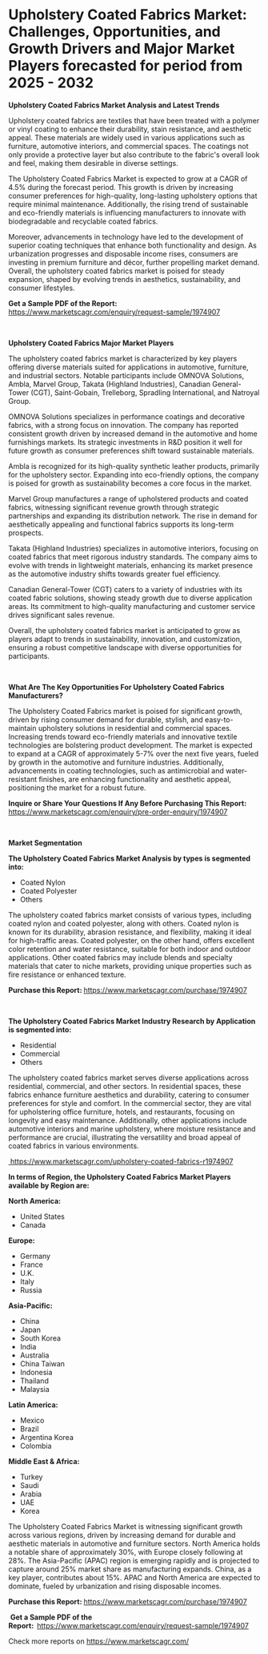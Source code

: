 <p><h1>Upholstery Coated Fabrics Market: Challenges, Opportunities, and Growth Drivers and Major Market Players forecasted for period from 2025 - 2032</h1></p><p><strong>Upholstery Coated Fabrics Market Analysis and Latest Trends</strong></p>
<p><p>Upholstery coated fabrics are textiles that have been treated with a polymer or vinyl coating to enhance their durability, stain resistance, and aesthetic appeal. These materials are widely used in various applications such as furniture, automotive interiors, and commercial spaces. The coatings not only provide a protective layer but also contribute to the fabric's overall look and feel, making them desirable in diverse settings.</p><p>The Upholstery Coated Fabrics Market is expected to grow at a CAGR of 4.5% during the forecast period. This growth is driven by increasing consumer preferences for high-quality, long-lasting upholstery options that require minimal maintenance. Additionally, the rising trend of sustainable and eco-friendly materials is influencing manufacturers to innovate with biodegradable and recyclable coated fabrics.</p><p>Moreover, advancements in technology have led to the development of superior coating techniques that enhance both functionality and design. As urbanization progresses and disposable income rises, consumers are investing in premium furniture and décor, further propelling market demand. Overall, the upholstery coated fabrics market is poised for steady expansion, shaped by evolving trends in aesthetics, sustainability, and consumer lifestyles.</p></p>
<p><strong>Get a Sample PDF of the Report:&nbsp;</strong> <a href="https://www.marketscagr.com/enquiry/request-sample/1974907?utm_campaign=3172&utm_medium=2&utm_source=Github&utm_content=ia&utm_term=03042025&utm_id=upholstery-coated-fabrics">https://www.marketscagr.com/enquiry/request-sample/1974907</a></p>
<p>&nbsp;</p>
<p><strong>Upholstery Coated Fabrics Major Market Players</strong></p>
<p><p>The upholstery coated fabrics market is characterized by key players offering diverse materials suited for applications in automotive, furniture, and industrial sectors. Notable participants include OMNOVA Solutions, Ambla, Marvel Group, Takata (Highland Industries), Canadian General-Tower (CGT), Saint-Gobain, Trelleborg, Spradling International, and Natroyal Group.</p><p>OMNOVA Solutions specializes in performance coatings and decorative fabrics, with a strong focus on innovation. The company has reported consistent growth driven by increased demand in the automotive and home furnishings markets. Its strategic investments in R&D position it well for future growth as consumer preferences shift toward sustainable materials.</p><p>Ambla is recognized for its high-quality synthetic leather products, primarily for the upholstery sector. Expanding into eco-friendly options, the company is poised for growth as sustainability becomes a core focus in the market.</p><p>Marvel Group manufactures a range of upholstered products and coated fabrics, witnessing significant revenue growth through strategic partnerships and expanding its distribution network. The rise in demand for aesthetically appealing and functional fabrics supports its long-term prospects.</p><p>Takata (Highland Industries) specializes in automotive interiors, focusing on coated fabrics that meet rigorous industry standards. The company aims to evolve with trends in lightweight materials, enhancing its market presence as the automotive industry shifts towards greater fuel efficiency.</p><p>Canadian General-Tower (CGT) caters to a variety of industries with its coated fabric solutions, showing steady growth due to diverse application areas. Its commitment to high-quality manufacturing and customer service drives significant sales revenue.</p><p>Overall, the upholstery coated fabrics market is anticipated to grow as players adapt to trends in sustainability, innovation, and customization, ensuring a robust competitive landscape with diverse opportunities for participants.</p></p>
<p>&nbsp;</p>
<p><strong>What Are The Key Opportunities For Upholstery Coated Fabrics Manufacturers?</strong></p>
<p><p>The Upholstery Coated Fabrics market is poised for significant growth, driven by rising consumer demand for durable, stylish, and easy-to-maintain upholstery solutions in residential and commercial spaces. Increasing trends toward eco-friendly materials and innovative textile technologies are bolstering product development. The market is expected to expand at a CAGR of approximately 5-7% over the next five years, fueled by growth in the automotive and furniture industries. Additionally, advancements in coating technologies, such as antimicrobial and water-resistant finishes, are enhancing functionality and aesthetic appeal, positioning the market for a robust future.</p></p>
<p><strong>Inquire or Share Your Questions If Any Before Purchasing This Report:</strong> <a href="https://www.marketscagr.com/enquiry/pre-order-enquiry/1974907?utm_campaign=3172&utm_medium=2&utm_source=Github&utm_content=ia&utm_term=03042025&utm_id=upholstery-coated-fabrics">https://www.marketscagr.com/enquiry/pre-order-enquiry/1974907</a></p>
<p>&nbsp;</p>
<p><strong>Market Segmentation</strong></p>
<p><strong>The Upholstery Coated Fabrics Market Analysis by types is segmented into:</strong></p>
<p><ul><li>Coated Nylon</li><li>Coated Polyester</li><li>Others</li></ul></p>
<p><p>The upholstery coated fabrics market consists of various types, including coated nylon and coated polyester, along with others. Coated nylon is known for its durability, abrasion resistance, and flexibility, making it ideal for high-traffic areas. Coated polyester, on the other hand, offers excellent color retention and water resistance, suitable for both indoor and outdoor applications. Other coated fabrics may include blends and specialty materials that cater to niche markets, providing unique properties such as fire resistance or enhanced texture.</p></p>
<p><strong>Purchase this Report:&nbsp;</strong><a href="https://www.marketscagr.com/purchase/1974907?utm_campaign=3172&utm_medium=2&utm_source=Github&utm_content=ia&utm_term=03042025&utm_id=upholstery-coated-fabrics">https://www.marketscagr.com/purchase/1974907</a></p>
<p>&nbsp;</p>
<p><strong>The Upholstery Coated Fabrics Market Industry Research by Application is segmented into:</strong></p>
<p><ul><li>Residential</li><li>Commercial</li><li>Others</li></ul></p>
<p><p>The upholstery coated fabrics market serves diverse applications across residential, commercial, and other sectors. In residential spaces, these fabrics enhance furniture aesthetics and durability, catering to consumer preferences for style and comfort. In the commercial sector, they are vital for upholstering office furniture, hotels, and restaurants, focusing on longevity and easy maintenance. Additionally, other applications include automotive interiors and marine upholstery, where moisture resistance and performance are crucial, illustrating the versatility and broad appeal of coated fabrics in various environments.</p></p>
<p><a href="https://www.marketscagr.com/upholstery-coated-fabrics-r1974907?utm_campaign=3172&utm_medium=2&utm_source=Github&utm_content=ia&utm_term=03042025&utm_id=upholstery-coated-fabrics">&nbsp;https://www.marketscagr.com/upholstery-coated-fabrics-r1974907</a></p>
<p><strong>In terms of Region, the Upholstery Coated Fabrics Market Players available by Region are:</strong></p>
<p>
    <p> <strong> North America: </strong>
        <ul>
            <li>United States</li>
            <li>Canada</li>
        </ul>
        </p> 
    <p> <strong> Europe: </strong>
        <ul>
            <li>Germany</li>
            <li>France</li>
            <li>U.K.</li>
            <li>Italy</li>
            <li>Russia</li>
        </ul>
        </p> 
    <p> <strong> Asia-Pacific: </strong>
        <ul>
            <li>China</li>
            <li>Japan</li>
            <li>South Korea</li>
            <li>India</li>
            <li>Australia</li>
            <li>China Taiwan</li>
            <li>Indonesia</li>
            <li>Thailand</li>
            <li>Malaysia</li>
        </ul>
        </p> 
    <p> <strong> Latin America: </strong>
        <ul>
            <li>Mexico</li>
            <li>Brazil</li>
            <li>Argentina Korea</li>
            <li>Colombia</li>
        </ul>
        </p> 
    <p> <strong> Middle East & Africa: </strong>
        <ul>
            <li>Turkey</li>
            <li>Saudi</li>
            <li>Arabia</li>
            <li>UAE</li>
            <li>Korea</li>
        </ul>
    </p>
    </p>
<p><p>The Upholstery Coated Fabrics Market is witnessing significant growth across various regions, driven by increasing demand for durable and aesthetic materials in automotive and furniture sectors. North America holds a notable share of approximately 30%, with Europe closely following at 28%. The Asia-Pacific (APAC) region is emerging rapidly and is projected to capture around 25% market share as manufacturing expands. China, as a key player, contributes about 15%. APAC and North America are expected to dominate, fueled by urbanization and rising disposable incomes.</p></p>
<p><strong>Purchase this Report: </strong><a href="https://www.marketscagr.com/purchase/1974907?utm_campaign=3172&utm_medium=2&utm_source=Github&utm_content=ia&utm_term=03042025&utm_id=upholstery-coated-fabrics">https://www.marketscagr.com/purchase/1974907</a></p>
<p>&nbsp;<strong>Get a Sample PDF of the Report:&nbsp;&nbsp;</strong><a href="https://www.marketscagr.com/enquiry/request-sample/1974907?utm_campaign=3172&utm_medium=2&utm_source=Github&utm_content=ia&utm_term=03042025&utm_id=upholstery-coated-fabrics">https://www.marketscagr.com/enquiry/request-sample/1974907</a></p>
<p><strong></strong></p>
<p>Check more reports on <a href="https://www.marketscagr.com/?utm_campaign=3172&utm_medium=2&utm_source=Github&utm_content=ia&utm_term=03042025&utm_id=upholstery-coated-fabrics">https://www.marketscagr.com/</a></p>